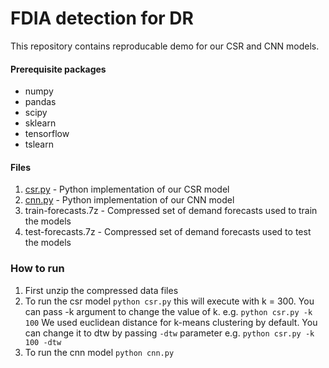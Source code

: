 # FDIA detection for DR

This repository contains reproducable demo for our CSR and CNN models.

#### Prerequisite packages
* numpy
* pandas
* scipy
* sklearn
* tensorflow
* tslearn

#### Files
1. [csr.py](csr.py) - Python implementation of our CSR model
2. [cnn.py](cnn.py) - Python implementation of our CNN model
3. train-forecasts.7z - Compressed set of demand forecasts used to train the models
3. test-forecasts.7z - Compressed set of demand forecasts used to test the models

### How to run
1. First unzip the compressed data files
2. To run the csr model `python csr.py` this will execute with k = 300. 
You can pass -k argument to change the value of k.
e.g. `python csr.py -k 100`
We used euclidean distance for k-means clustering by default. You can change it to dtw by passing `-dtw` parameter
e.g. `python csr.py -k 100 -dtw`
3. To run the cnn model `python cnn.py`
